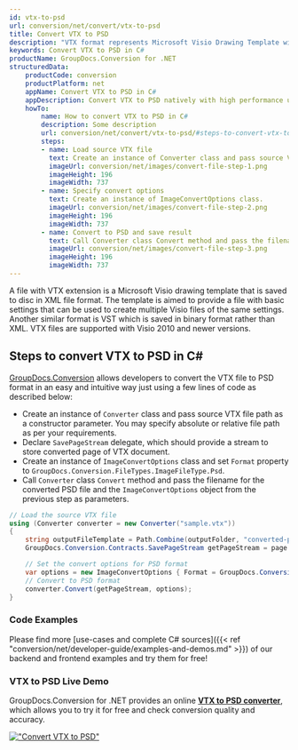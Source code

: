 ```yaml
---
id: vtx-to-psd
url: conversion/net/convert/vtx-to-psd
title: Convert VTX to PSD
description: "VTX format represents Microsoft Visio Drawing Template with .vtx extension. Learn how to convert VTX to PSD file programmatically in C# language using GroupDocs.Conversion for .NET library."
keywords: Convert VTX to PSD in C#
productName: GroupDocs.Conversion for .NET
structuredData:
    productCode: conversion
    productPlatform: net
    appName: Convert VTX to PSD in C#
    appDescription: Convert VTX to PSD natively with high performance using C# language and server side GroupDocs.Conversion for .NET APIs, without the use of any software like Microsoft or Open Office.
    howTo:
        name: How to convert VTX to PSD in C# 
        description: Some description
        url: conversion/net/convert/vtx-to-psd/#steps-to-convert-vtx-to-psd-in-c
        steps:
        - name: Load source VTX file 
          text: Create an instance of Converter class and pass source VTX file path as a constructor parameter. You may specify absolute or relative file path as per your requirements. 
          imageUrl: conversion/net/images/convert-file-step-1.png
          imageHeight: 196
          imageWidth: 737
        - name: Specify convert options 
          text: Create an instance of ImageConvertOptions class.
          imageUrl: conversion/net/images/convert-file-step-2.png
          imageHeight: 196
          imageWidth: 737
        - name: Convert to PSD and save result 
          text: Call Converter class Convert method and pass the filename for the converted HTML file and the ImageConvertOptions object from the previous step as parameters.
          imageUrl: conversion/net/images/convert-file-step-3.png
          imageHeight: 196
          imageWidth: 737
---
```


A file with VTX extension is a Microsoft Visio drawing template that is saved to disc in XML file format. The template is aimed to provide a file with basic settings that can be used to create multiple Visio files of the same settings. Another similar format is VST which is saved in binary format rather than XML. VTX files are supported with Visio 2010 and newer versions.

## Steps to convert VTX to PSD in C#

[GroupDocs.Conversion](https://products.groupdocs.com/conversion/net) allows developers to convert the VTX file to PSD format in an easy and intuitive way just using a few lines of code as described below:

* Create an instance of `Converter` class and pass source VTX file path as a constructor parameter. You may specify absolute or relative file path as per your requirements. 
* Declare `SavePageStream` delegate, which should provide a stream to store converted page of VTX document.
* Create an instance of `ImageConvertOptions` class and set `Format` property to `GroupDocs.Conversion.FileTypes.ImageFileType.Psd`.
* Call `Converter` class `Convert` method and pass the filename for the converted PSD file and the `ImageConvertOptions` object from the previous step as parameters.

```csharp
// Load the source VTX file
using (Converter converter = new Converter("sample.vtx"))
{
    string outputFileTemplate = Path.Combine(outputFolder, "converted-page-{0}.psd");
    GroupDocs.Conversion.Contracts.SavePageStream getPageStream = page => new FileStream(string.Format(outputFileTemplate, page), FileMode.Create);

    // Set the convert options for PSD format
    var options = new ImageConvertOptions { Format = GroupDocs.Conversion.FileTypes.ImageFileType.Psd };   
    // Convert to PSD format
    converter.Convert(getPageStream, options);
}
```

### Code Examples

Please find more [use-cases and complete C# sources]({{< ref "conversion/net/developer-guide/examples-and-demos.md" >}}) of our backend and frontend examples and try them for free!

### VTX to PSD Live Demo

GroupDocs.Conversion for .NET provides an online [**VTX to PSD converter**](https://products.groupdocs.app/conversion/vtx-to-psd), which allows you to try it for free and check conversion quality and accuracy.

[!["Convert VTX to PSD"](conversion/net/images/convert-to-psd/convert-vtx-to-psd.png)](https://products.groupdocs.app/conversion/vtx-to-psd)